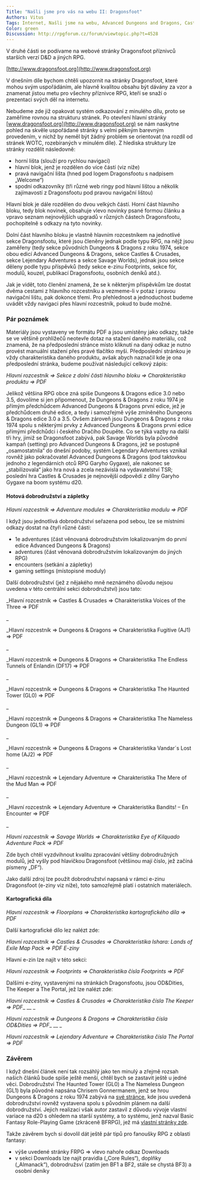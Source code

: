 ```yaml
--- 
Title: "Našli jsme pro vás na webu II: Dragonsfoot"
Authors: Vitus
Tags: Internet, Našli jsme na webu, Advanced Dungeons and Dragons, Castles and Crusades, doplňky pro hru, Dungeons and Dragons (původní), internet, Lejendary Adventure, zajímavé odkazy
Color: green 
Discussion: http://rpgforum.cz/forum/viewtopic.php?t=4528 
--- 
```

V druhé části se podívame na webové stránky Dragonsfoot příznivců starších verzí D&amp;D a jiných RPG.

[http://www.dragonsfoot.org](http://www.dragonsfoot.org)

V dnešním díle bychom chtěli upozornit na stránky Dragonsfoot, které mohou svým uspořádáním, ale hlavně kvalitou obsahu být dávány za vzor a znamenat jistou metu pro všechny příznivce RPG, kteří se snaží o prezentaci svých děl na internetu.

Nebudeme zde již opakovat systém odkazování z minulého dílu, proto se zaměříme rovnou na strukturu stránek. Po otevření hlavní stránky [www.dragonsfoot.org](http://www.dragonsfoot.org) se nám naskytne pohled na skvěle uspořádané stránky s velmi pěkným barevným provedením, v nichž by neměl být žádný problém se orientovat (na rozdíl od stránek WOTC, rozebíraných v minulém díle). Z hlediska struktury lze stránky rozdělit následovně:

*   horní lišta (slouží pro rychlou navigaci)
*   hlavní blok, jenž je rozdělen do více částí (viz níže)
*   pravá navigační lišta (hned pod logem Dragonsfootu s nadpisem „Welcome“)
*   spodní odkazovníky (tři různé web ringy pod hlavní lištou a několik zajímavostí z Dragonsfootu pod pravou navigační lištou)

Hlavní blok je dále rozdělen do dvou velkých částí. Horní část hlavního bloku, tedy blok novinek, obsahuje vlevo novinky psané formou článku a vpravo seznam nejnovějších upgradů v různých částech Dragonsfootu, pochopitelně s odkazy na tyto novinky.

Dolní část hlavního bloku je vlastně hlavním rozcestníkem na jednotlivé sekce Dragonsfootu, které jsou členěny jednak podle typu RPG, na nějž jsou zaměřeny (tedy sekce původních Dungeons &amp; Dragons z roku 1974, sekce obou edicí Advanced Dungeons &amp; Dragons, sekce Castles &amp; Crusades, sekce Lejendary Adventures a sekce Savage Worlds), jednak jsou sekce děleny podle typu příspěvků (tedy sekce e-zinu Footprints, sekce fór, modulů, kouzel, publikací Dragonsfootu, osobních deníků atd.).

Jak je vidět, toto členění znamená, že se k některým příspěvkům lze dostat dvěma cestami z hlavního rozcestníku a vezmeme-li v potaz i pravou navigační lištu, pak dokonce třemi. Pro přehlednost a jednoduchost budeme uvádět vždy navigaci přes hlavní rozcestník, pokud to bude možné.

### 

### Pár poznámek

Materiály jsou vystaveny ve formátu PDF a jsou umístěny jako odkazy, takže se ve většině prohlížečů neotevře dotaz na stažení daného materiálu, což znamená, že na předposlední stránce místo kliknutí na daný odkaz je nutno provést manuální stažení přes pravé tlačítko myši. Předposlední stránkou je vždy charakteristika daného produktu, avšak abych naznačil kde je ona předposlední stránka, budeme používat následující celkový zápis:

_Hlavní rozcestník =&gt; Sekce z dolní části hlavního bloku =&gt; Charakteristika produktu =&gt; PDF_

Jelikož většina RPG obce zná spíše Dungeons &amp; Dragons edice 3.0 nebo 3.5, dovolíme si jen připomenout, že Dungeons &amp; Dragons z roku 1974 je přímým předchůdcem Advanced Dungeons &amp; Dragons první edice, jež je předchůdcem druhé edice, a tedy i samozřejmě výše zmíněného Dungeons &amp; Dragons edice 3.0 a 3.5. Ovšem zároveň jsou Dungeons &amp; Dragons z roku 1974 spolu s některými prvky z Advanced Dungeons &amp; Dragons první edice přímými předchůdci i českého Dračího Doupěte. Co se týká vazby na další tři hry, jimiž se Dragonsfoot zabývá, pak Savage Worlds byla původně kampaň (setting) pro Advanced Dungeons &amp; Dragons, jež se postupně „osamostatnila“ do dnešní podoby, systém Legendary Adventures vznikal rovněž jako pokračovatel Advanced Dungeons &amp; Dragons (pod taktovkou jednoho z legendárních otců RPG Garyho Gygaxe), ale nakonec se „stabilizovala“ jako hra nová a zcela nezávislá na vydavatelství TSR; poslední hra Castles &amp; Crusades je nejnovější odpovědí z dílny Garyho Gygaxe na boom systému d20.

#### Hotová dobrodružství a zápletky

_Hlavní rozcestník =&gt; Adventure modules =&gt; Charakteristika modulu =&gt; PDF_

I když jsou jednotlivá dobrodružství seřazena pod sebou, lze se místními odkazy dostat na čtyři různé části:

*   1e adventures (část věnovaná dobrodružstvím lokalizovaným do první edice Advanced Dungeons &amp; Dragons)
*   adventures (část věnovaná dobrodružstvím lokalizovaným do jiných RPG)
*   encounters (setkání a zápletky)
*   gaming settings (místopisné moduly)

Další dobrodružství (jež z nějakého mně neznámého důvodu nejsou uvedena v této centrální sekci dobrodružství) jsou tato:

_Hlavní rozcestník =&gt; Castles &amp; Crusades =&gt; Charakteristika Voices of the Three =&gt; PDF

_

_Hlavní rozcestník =&gt; Dungeons &amp; Dragons =&gt; Charakteristika Fugitive (AJ1) =&gt; PDF

_

_Hlavní rozcestník =&gt; Dungeons &amp; Dragons =&gt; Charakteristika The Endless Tunnels of Enlandin (DF17) =&gt; PDF

_

_Hlavní rozcestník =&gt; Dungeons &amp; Dragons =&gt; Charakteristika The Haunted Tower (GL0) =&gt; PDF

_

_Hlavní rozcestník =&gt; Dungeons &amp; Dragons =&gt; Charakteristika The Nameless Dungeon (GL1) =&gt; PDF

_

_Hlavní rozcestník =&gt; Dungeons &amp; Dragons =&gt; Charakteristika Vandar´s Lost home (AJ2) =&gt; PDF

_

_Hlavní rozcestník =&gt; Lejendary Adventure =&gt; Charakteristika The Mere of the Mud Man =&gt; PDF

_

_Hlavní rozcestník =&gt; Lejendary Adventure =&gt; Charakteristika Bandits! – En Encounter =&gt; PDF

_

_Hlavní rozcestník =&gt; Savage Worlds =&gt; Charakteristika Eye of Kilquado Adventure Pack =&gt; PDF_

Zde bych chtěl vyzdvihnout kvalitu zpracování většiny dobrodružných modulů, jež vyšly pod hlavičkou Dragonsfoot (většinou mají číslo, jež začíná písmeny „DF“).

Jako další zdroj lze použít dobrodružství napsaná v rámci e-zinu Dragonsfoot (e-ziny viz níže), toto samozřejmě platí i ostatních materiálech.

#### Kartografická díla

_Hlavní rozcestník =&gt; Floorplans =&gt; Charakteristika kartografického díla =&gt; PDF_

Další kartografické dílo lez nalézt zde:

_Hlavní rozcestník =&gt; Castles &amp; Crusades =&gt; Charakteristika Ishara: Lands of Exile Map Pack =&gt; PDF
E-ziny_

Hlavní e-zin lze najít v této sekci:

_Hlavní rozcestník =&gt; Footprints =&gt; Charakteristika čísla Footprints =&gt; PDF_

Dalšími e-ziny, vystavenými na stránkách Dragonsfootu, jsou OD&amp;Dities, The Keeper a The Portal, jež lze nalézt zde:

_Hlavní rozcestník =&gt; Castles &amp; Crusades =&gt; Charakteristika čísla The Keeper =&gt; PDF__
__
_

_Hlavní rozcestník =&gt; Dungeons &amp; Dragons =&gt; Charakteristika čísla OD&amp;Dities =&gt; PDF__
__
_

_Hlavní rozcestník =&gt; Lejendary Adventure =&gt; Charakteristika čísla The Portal =&gt; PDF_

### Závěrem

I když dnešní článek není tak rozsáhlý jako ten minulý a zřejmě rozsah našich článků bude spíše ještě menší, chtěl bych se zastavit ještě u jedné věci. Dobrodružství The Haunted Tower (GL0) a The Nameless Dungeon (GL1) byla původně napsána Chrisem Gonnermanem, jenž se hrou Dungeons &amp; Dragons z roku 1974 zabývá na [své stránce](http://tower.newcenturycomputers.net/), kde jsou uvedená dobrodružství rovněž vystavena spolu s původním plánem na další dobrodružství. Jejich realizaci však autor zastavil z důvodu vývoje vlastní variace na d20 s ohledem na starší systémy, a to systému, jenž nazval Basic Fantasy Role-Playing Game (zkráceně BFRPG), jež má [vlastní stránky zde](http://www.basicfantasy.org).

Takže závěrem bych si dovolil dát ještě pár tipů pro fanoušky RPG z oblasti fantasy:

*   výše uvedené stránky FRPG =&gt; vlevo nahoře odkaz Downloads
*   v sekci Downloads lze najít pravidla („Core Rules“), doplňky („Almanack“), dobrodružsví (zatím jen BF1 a BF2, stále se chystá BF3) a osobní deníky